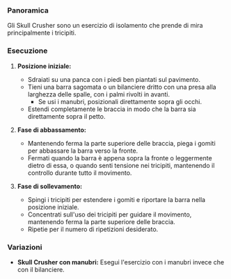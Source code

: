 ### Panoramica
Gli Skull Crusher sono un esercizio di isolamento che prende di mira principalmente i tricipiti.

### Esecuzione
1. **Posizione iniziale:**
   - Sdraiati su una panca con i piedi ben piantati sul pavimento.
   - Tieni una barra sagomata o un bilanciere dritto con una presa alla larghezza delle spalle, con i palmi rivolti in avanti.
     - Se usi i manubri, posizionali direttamente sopra gli occhi.
   - Estendi completamente le braccia in modo che la barra sia direttamente sopra il petto.

2. **Fase di abbassamento:**
   - Mantenendo ferma la parte superiore delle braccia, piega i gomiti per abbassare la barra verso la fronte.
   - Fermati quando la barra è appena sopra la fronte o leggermente dietro di essa, o quando senti tensione nei tricipiti, mantenendo il controllo durante tutto il movimento.

3. **Fase di sollevamento:**
   - Spingi i tricipiti per estendere i gomiti e riportare la barra nella posizione iniziale.
   - Concentrati sull'uso dei tricipiti per guidare il movimento, mantenendo ferma la parte superiore delle braccia.
   - Ripetie per il numero di ripetizioni desiderato.

### Variazioni
- **Skull Crusher con manubri:** Esegui l'esercizio con i manubri invece che con il bilanciere.